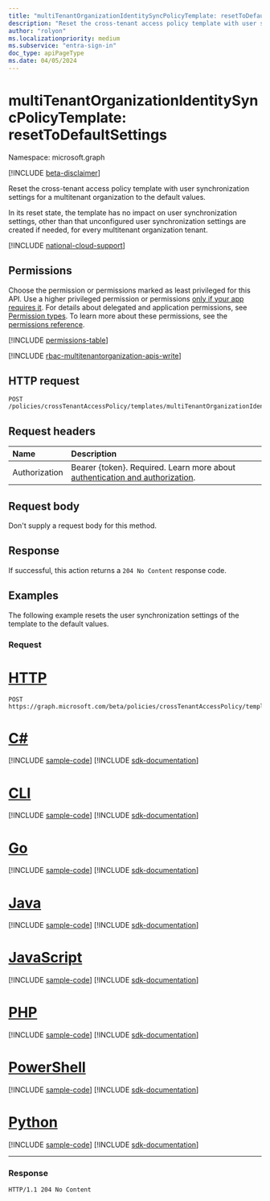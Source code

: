 ```yaml
---
title: "multiTenantOrganizationIdentitySyncPolicyTemplate: resetToDefaultSettings"
description: "Reset the cross-tenant access policy template with user synchronization settings for a multitenant organization to the default values."
author: "rolyon"
ms.localizationpriority: medium
ms.subservice: "entra-sign-in"
doc_type: apiPageType
ms.date: 04/05/2024
---
```


# multiTenantOrganizationIdentitySyncPolicyTemplate: resetToDefaultSettings
Namespace: microsoft.graph

[!INCLUDE [beta-disclaimer](../../includes/beta-disclaimer.md)]

Reset the cross-tenant access policy template with user synchronization settings for a multitenant organization to the default values.

In its reset state, the template has no impact on user synchronization settings, other than that unconfigured user synchronization settings are created if needed, for every multitenant organization tenant.

[!INCLUDE [national-cloud-support](../../includes/global-only.md)]

## Permissions
Choose the permission or permissions marked as least privileged for this API. Use a higher privileged permission or permissions [only if your app requires it](/graph/permissions-overview#best-practices-for-using-microsoft-graph-permissions). For details about delegated and application permissions, see [Permission types](/graph/permissions-overview#permission-types). To learn more about these permissions, see the [permissions reference](/graph/permissions-reference).

<!-- { "blockType": "permissions", "name": "multitenantorganizationidentitysyncpolicytemplate_resettodefaultsettings" } -->
[!INCLUDE [permissions-table](../includes/permissions/multitenantorganizationidentitysyncpolicytemplate-resettodefaultsettings-permissions.md)]

[!INCLUDE [rbac-multitenantorganization-apis-write](../includes/rbac-for-apis/rbac-multitenantorganization-apis-write.md)]

## HTTP request

<!-- {
  "blockType": "ignored"
}
-->
``` http
POST /policies/crossTenantAccessPolicy/templates/multiTenantOrganizationIdentitySynchronization/resetToDefaultSettings
```

## Request headers
|Name|Description|
|:---|:---|
|Authorization|Bearer {token}. Required. Learn more about [authentication and authorization](/graph/auth/auth-concepts).|

## Request body
Don't supply a request body for this method.

## Response

If successful, this action returns a `204 No Content` response code.

## Examples

The following example resets the user synchronization settings of the template to the default values.

### Request

# [HTTP](#tab/http)
<!-- {
  "blockType": "request",
  "name": "multitenantorganizationidentitysyncpolicytemplatethis.resettodefaultsettings"
}
-->
``` http
POST https://graph.microsoft.com/beta/policies/crossTenantAccessPolicy/templates/multiTenantOrganizationIdentitySynchronization/resetToDefaultSettings
```

# [C#](#tab/csharp)
[!INCLUDE [sample-code](../includes/snippets/csharp/multitenantorganizationidentitysyncpolicytemplatethisresettodefaultsettings-csharp-snippets.md)]
[!INCLUDE [sdk-documentation](../includes/snippets/snippets-sdk-documentation-link.md)]

# [CLI](#tab/cli)
[!INCLUDE [sample-code](../includes/snippets/cli/multitenantorganizationidentitysyncpolicytemplatethisresettodefaultsettings-cli-snippets.md)]
[!INCLUDE [sdk-documentation](../includes/snippets/snippets-sdk-documentation-link.md)]

# [Go](#tab/go)
[!INCLUDE [sample-code](../includes/snippets/go/multitenantorganizationidentitysyncpolicytemplatethisresettodefaultsettings-go-snippets.md)]
[!INCLUDE [sdk-documentation](../includes/snippets/snippets-sdk-documentation-link.md)]

# [Java](#tab/java)
[!INCLUDE [sample-code](../includes/snippets/java/multitenantorganizationidentitysyncpolicytemplatethisresettodefaultsettings-java-snippets.md)]
[!INCLUDE [sdk-documentation](../includes/snippets/snippets-sdk-documentation-link.md)]

# [JavaScript](#tab/javascript)
[!INCLUDE [sample-code](../includes/snippets/javascript/multitenantorganizationidentitysyncpolicytemplatethisresettodefaultsettings-javascript-snippets.md)]
[!INCLUDE [sdk-documentation](../includes/snippets/snippets-sdk-documentation-link.md)]

# [PHP](#tab/php)
[!INCLUDE [sample-code](../includes/snippets/php/multitenantorganizationidentitysyncpolicytemplatethisresettodefaultsettings-php-snippets.md)]
[!INCLUDE [sdk-documentation](../includes/snippets/snippets-sdk-documentation-link.md)]

# [PowerShell](#tab/powershell)
[!INCLUDE [sample-code](../includes/snippets/powershell/multitenantorganizationidentitysyncpolicytemplatethisresettodefaultsettings-powershell-snippets.md)]
[!INCLUDE [sdk-documentation](../includes/snippets/snippets-sdk-documentation-link.md)]

# [Python](#tab/python)
[!INCLUDE [sample-code](../includes/snippets/python/multitenantorganizationidentitysyncpolicytemplatethisresettodefaultsettings-python-snippets.md)]
[!INCLUDE [sdk-documentation](../includes/snippets/snippets-sdk-documentation-link.md)]

---

### Response

<!-- {
  "blockType": "response",
  "truncated": true
}
-->
``` http
HTTP/1.1 204 No Content
```


